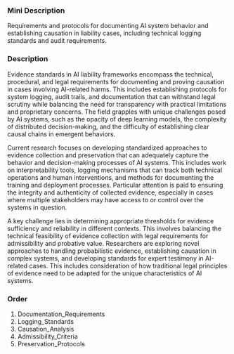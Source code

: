 ### Mini Description

Requirements and protocols for documenting AI system behavior and establishing causation in liability cases, including technical logging standards and audit requirements.

### Description

Evidence standards in AI liability frameworks encompass the technical, procedural, and legal requirements for documenting and proving causation in cases involving AI-related harms. This includes establishing protocols for system logging, audit trails, and documentation that can withstand legal scrutiny while balancing the need for transparency with practical limitations and proprietary concerns. The field grapples with unique challenges posed by AI systems, such as the opacity of deep learning models, the complexity of distributed decision-making, and the difficulty of establishing clear causal chains in emergent behaviors.

Current research focuses on developing standardized approaches to evidence collection and preservation that can adequately capture the behavior and decision-making processes of AI systems. This includes work on interpretability tools, logging mechanisms that can track both technical operations and human interventions, and methods for documenting the training and deployment processes. Particular attention is paid to ensuring the integrity and authenticity of collected evidence, especially in cases where multiple stakeholders may have access to or control over the systems in question.

A key challenge lies in determining appropriate thresholds for evidence sufficiency and reliability in different contexts. This involves balancing the technical feasibility of evidence collection with legal requirements for admissibility and probative value. Researchers are exploring novel approaches to handling probabilistic evidence, establishing causation in complex systems, and developing standards for expert testimony in AI-related cases. This includes consideration of how traditional legal principles of evidence need to be adapted for the unique characteristics of AI systems.

### Order

1. Documentation_Requirements
2. Logging_Standards
3. Causation_Analysis
4. Admissibility_Criteria
5. Preservation_Protocols
